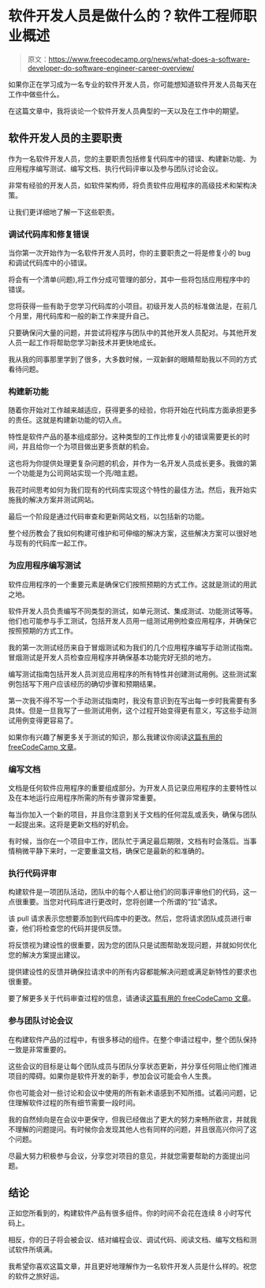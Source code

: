 # 软件开发人员是做什么的？软件工程师职业概述

> 原文：<https://www.freecodecamp.org/news/what-does-a-software-developer-do-software-engineer-career-overview/>

如果你正在学习成为一名专业的软件开发人员，你可能想知道软件开发人员每天在工作中做些什么。

在这篇文章中，我将谈论一个软件开发人员典型的一天以及在工作中的期望。

## 软件开发人员的主要职责

作为一名软件开发人员，您的主要职责包括修复代码库中的错误、构建新功能、为应用程序编写测试、编写文档、执行代码评审以及参与团队讨论会议。

非常有经验的开发人员，如软件架构师，将负责软件应用程序的高级技术和架构决策。

让我们更详细地了解一下这些职责。

### 调试代码库和修复错误

当你第一次开始作为一名软件开发人员时，你的主要职责之一将是修复小的 bug 和调试代码库中的小错误。

将会有一个清单(问题),将工作分成可管理的部分，其中一些将包括应用程序中的错误。

您将获得一些有助于您学习代码库的小项目。初级开发人员的标准做法是，在前几个月里，用代码库和一般的新工作来提升自己。

只要确保问大量的问题，并尝试将程序与团队中的其他开发人员配对。与其他开发人员一起工作将帮助您学习新技术并更快地成长。

我从我的同事那里学到了很多，大多数时候，一双新鲜的眼睛帮助我以不同的方式看待问题。

### 构建新功能

随着你开始对工作越来越适应，获得更多的经验，你将开始在代码库方面承担更多的责任。这就是构建新功能的切入点。

特性是软件产品的基本组成部分。这种类型的工作比修复小的错误需要更长的时间，并且给你一个为项目做出更多贡献的机会。

这也将为你提供处理更复杂问题的机会，并作为一名开发人员成长更多。我做的第一个功能是为公司网站实现一个亮/暗主题。

我花时间思考如何为我们现有的代码库实现这个特性的最佳方法。然后，我开始实施我的解决方案并测试网站。

最后一个阶段是通过代码审查和更新网站文档，以包括新的功能。

整个经历教会了我如何构建可维护和可伸缩的解决方案，这些解决方案可以很好地与现有的代码库一起工作。

### 为应用程序编写测试

软件应用程序的一个重要元素是确保它们按照预期的方式工作。这就是测试的用武之地。

软件开发人员负责编写不同类型的测试，如单元测试、集成测试、功能测试等等。他们也可能参与手工测试，包括开发人员用一组测试用例检查应用程序，并确保它按照预期的方式工作。

我的第一次测试经历来自于冒烟测试和为我们的几个应用程序编写手动测试指南。冒烟测试是开发人员检查应用程序并确保基本功能完好无损的地方。

编写测试指南包括开发人员浏览应用程序的所有特性并创建测试用例。这些测试案例包括写下用户应该经历的确切步骤和预期结果。

第一次我不得不写一个手动测试指南时，我没有意识到在写出每一步时我需要有多具体。但是一旦我写了一些测试用例，这个过程开始变得更有意义，写这些手动测试用例变得更容易了。

如果你有兴趣了解更多关于测试的知识，那么我建议你阅读[这篇有用的 freeCodeCamp 文章](https://www.freecodecamp.org/news/types-of-software-testing/)。

### 编写文档

文档是任何软件应用程序的重要组成部分。为开发人员记录应用程序的主要特性以及在本地运行应用程序所需的所有步骤非常重要。

每当你加入一个新的项目，并且你注意到关于文档的任何混乱或丢失，确保与团队一起提出来。这将是更新文档的好机会。

有时候，当你在一个项目中工作，团队忙于满足最后期限，文档有时会落后。当事情稍微平静下来时，一定要重温文档，确保它是最新的和准确的。

### 执行代码评审

构建软件是一项团队活动，团队中的每个人都让他们的同事评审他们的代码，这一点很重要。当您对代码库进行更改时，您将创建一个所谓的“拉”请求。

该 pull 请求表示您想要添加到代码库中的更改。然后，您将请求团队成员进行审查，他们将检查您的代码并提供反馈。

将反馈视为建设性的很重要，因为您的团队只是试图帮助发现问题，并就如何优化您的解决方案提出建议。

提供建设性的反馈并确保拉请求中的所有内容都能解决问题或满足新特性的要求也很重要。

要了解更多关于代码审查过程的信息，请通读[这篇有用的 freeCodeCamp 文章](https://www.freecodecamp.org/news/proven-code-review-best-practices/)。

### 参与团队讨论会议

在构建软件产品的过程中，有很多移动的组件。在整个申请过程中，整个团队保持一致是非常重要的。

这些会议的目标是让每个团队成员与团队分享状态更新，并分享任何阻止他们推进项目的障碍。如果你是软件开发的新手，参加会议可能会令人生畏。

你也可能会对一些讨论和会议中使用的所有新术语感到不知所措。试着问问题，记住理解软件过程的所有细节需要一段时间。

我的自然倾向是在会议中更保守，但我已经做出了更大的努力来畅所欲言，并就我不理解的问题提问。有时候你会发现其他人也有同样的问题，并且很高兴你问了这个问题。

尽最大努力积极参与会议，分享您对项目的意见，并就您需要帮助的方面提出问题。

## 结论

正如您所看到的，构建软件产品有很多组件。你的时间不会花在连续 8 小时写代码上。

相反，你的日子将会被会议、结对编程会议、调试代码、阅读文档、编写文档和测试软件所填满。

我希望你喜欢这篇文章，并且更好地理解作为一名软件开发人员是什么样的。祝您的软件之旅好运。